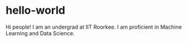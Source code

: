 # hello-world

Hi people! I am an undergrad at IIT Roorkee.
I am proficient in Machine Learning and Data Science.
